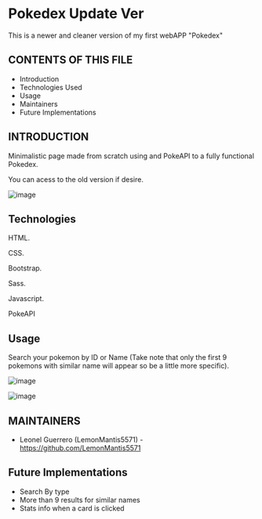 # Pokedex Update Ver
This is a newer and cleaner version of my first webAPP "Pokedex"

CONTENTS OF THIS FILE
---------------------

 * Introduction
 * Technologies Used
 * Usage
 * Maintainers
 * Future Implementations


INTRODUCTION
------------

Minimalistic page made from scratch using and PokeAPI  to a fully functional Pokedex.

You can acess to the old version if desire.

![image](https://user-images.githubusercontent.com/85099589/199126852-bdadc52e-2bd3-4ef7-b698-9b813a52c403.png)



Technologies
------------

HTML.

CSS.

Bootstrap.

Sass.

Javascript.

PokeAPI


Usage
------------

Search your pokemon by ID or Name (Take note that only the first 9 pokemons with similar name will appear so be a little more specific).

![image](https://user-images.githubusercontent.com/85099589/199127037-28fbf37e-5514-4495-8585-9bdec9242368.png)



![image](https://user-images.githubusercontent.com/85099589/199127101-f430e9d7-1132-4fb8-94aa-b8107f68a1a9.png)



MAINTAINERS
-----------

 * Leonel Guerrero (LemonMantis5571) - https://github.com/LemonMantis5571

Future Implementations
-----------
 * Search By type
 * More than 9 results for similar names
 * Stats info when a card is clicked
